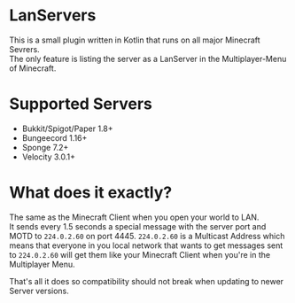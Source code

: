 # LanServers

This is a small plugin written in Kotlin that runs on all major Minecraft Sevrers.  
The only feature is listing the server as a LanServer in the Multiplayer-Menu of Minecraft.  

# Supported Servers
- Bukkit/Spigot/Paper 1.8+
- Bungeecord 1.16+
- Sponge 7.2+
- Velocity 3.0.1+

# What does it exactly?
The same as the Minecraft Client when you open your world to LAN.  
It sends every 1.5 seconds a special message with the server port and MOTD to `224.0.2.60` on port 4445.
`224.0.2.60` is a Multicast Address which means that everyone in you local network that wants
to get messages sent to `224.0.2.60` will get them like your Minecraft Client when you're in the Multiplayer Menu.

That's all it does so compatibility should not break when updating to newer Server versions.
